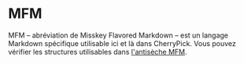# MFM
MFM – abréviation de Misskey Flavored Markdown – est un langage Markdown spécifique utilisable ici et là dans CherryPick. Vous pouvez vérifier les structures utilisables dans [l'antisèche MFM](/mfm-cheat-sheet).
